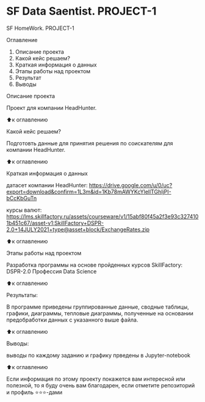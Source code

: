 # SF Data Saentist. PROJECT-1
SF HomeWork. PROJECT-1 

Оглавление
1. Описание проекта
2. Какой кейс решаем?
3. Краткая информация о данных
4. Этапы работы над проектом
5. Результат
6. Выводы

Описание проекта

Проект для  компании HeadHunter.

⬆️к оглавлению

Какой кейс решаем?

Подготовть данные для принятия решения по соискателям для компании HeadHunter.

⬆️к оглавлению


Краткая информация о данных

датасет компании HeadHunter: 
https://drive.google.com/u/0/uc?export=download&confirm=1L3m&id=1Kb78mAWYKcYlellTGhIjPI-bCcKbGuTn

курсы валют: 
https://lms.skillfactory.ru/assets/courseware/v1/15abf80f45a2f3e93c3274101b451c67/asset-v1:SkillFactory+DSPR-2.0+14JULY2021+type@asset+block/ExchangeRates.zip

⬆️к оглавлению

Этапы работы над проектом

Разработка программы на основе пройденных курсов SkillFactory: DSPR-2.0 Профессия Data Science

⬆️к оглавлению

Результаты:

В программе приведены группированные данные, сводные таблицы, графики, диаграммы, тепловые диаграммы, полученные на основании предобработки данных с указанного выше файла.  

⬆️к оглавлению

Выводы:

выводы по каждому заданию и графику прведены в Jupyter-notebook

⬆️к оглавлению

Если информация по этому проекту покажется вам интересной или полезной, то я буду очень вам благодарен, если отметите репозиторий и профиль ⭐️⭐️⭐️-дами
